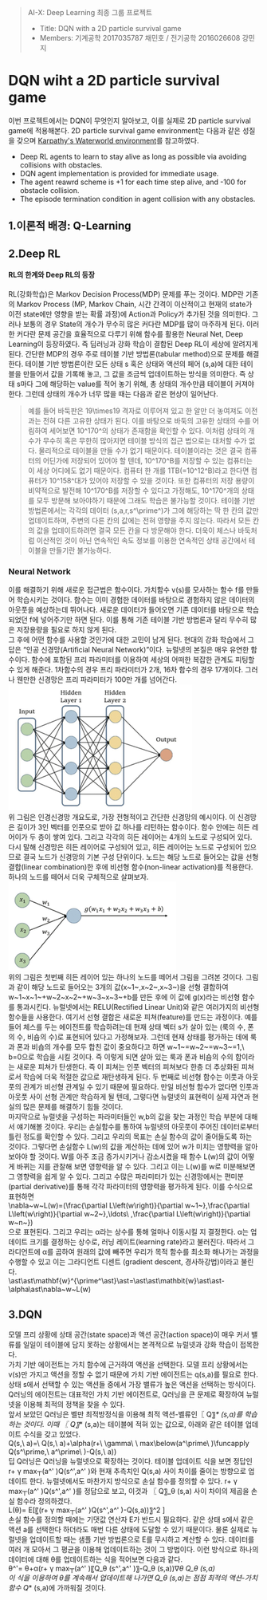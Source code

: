> AI-X: Deep Learning 최종 그룹 프로젝트  
> * Title: DQN with a 2D particle survival game   
> * Members: 기계공학 2017035787 채민호 / 전기공학 2016026608 강민지

 
DQN wiht a 2D particle survival game  
=====================================
이번 프로젝트에서는 DQN이 무엇인지 알아보고, 이를 실제로 2D particle survival game에 적용해본다. 2D particle survival game environment는 다음과 같은 성질을 갖으며 [Karpathy's Waterworld environment](https://cs.stanford.edu/people/karpathy/reinforcejs/waterworld.html)를 참고하였다.
* Deep RL agents to learn to stay alive as long as possible via avoiding collisions with obstacles.  
* DQN agent implementation is provided for immediate usage.  
* The agent reawrd scheme is +1 for each time step alive, and -100 for obstacle collision.  
* The episode termination condition in agent collision with any obstacles.  
  
1.이론적 배경: Q-Learning 
---------------------------

2.Deep RL
----------
#### RL의 한계와 Deep RL의 등장
RL(강화학습)은 Markov Decision Process(MDP) 문제를 푸는 것이다. MDP란 기존의 Markov Process (MP, Markov Chain, 시간 간격이 이산적이고 현재의 state가 이전 state에만 영향을 받는 확률 과정)에 Action과 Policy가 추가된 것을 의미한다. 그러나 보통의 경우 State의 개수가 무수히 많은 커다란 MDP를 많이 마주하게 된다. 이러한 커다란 문제 공간을 효율적으로 다루기 위해 함수를 활용한 Neural Net, Deep Learning이 등장하였다. 즉 딥러닝과 강화 학습이 결합된 Deep RL이 세상에 알려지게 된다.
간단한 MDP의 경우 주로 테이블 기반 방법론(tabular method)으로 문제를 해결한다. 테이블 기반 방법론이란 모든 상태 s 혹은 상태와 액션의 페어 (s,a)에 대한 테이블을 만들어서 값을 기록해 놓고, 그 값을 조금씩 업데이트하는 방식을 의미한다. 즉 상태 s마다 그에 해당하는 value를 적어 놓기 위해, 총 상태의 개수만큼 테이블이 커져야 한다. 그런데 상태의 개수가 너무 많을 때는 다음과 같은 현상이 일어난다. 
> 예를 들어 바둑판은 19\times19 격자로 이루어져 있고 한 알만 더 놓여져도 이전과는 전혀 다른 고유한 상태가 된다. 이를 바탕으로 바둑의 고유한 상태의 수를 어림하여 세어보면 10^170^의 상태가 존재함을 확인할 수 있다. 이처럼 상태의 개수가 무수히 혹은 무한히 많아지면 테이블 방식의 접근 법으로는 대처할 수가 없다. 물리적으로 테이블을 만들 수가 없기 때문이다. 테이블이라는 것은 결국 컴퓨터의 어딘가에 저장되어 있어야 할 텐데, 10^170^B를 저장할 수 있는 컴퓨터는 이 세상 어디에도 없기 때문이다. 컴퓨터 한 개를 1TB(=10^12^B)라고 한다면 컴퓨터가 10^158^대가 있어야 저장할 수 있을 것이다. 또한 컴퓨터의 저장 용량이 비약적으로 발전해 10^170^B를 저장할 수 있다고 가정해도, 10^170^개의 상태를 모두 방문해 보아야하기 때문에 그래도 학습은 불가능할 것이다. 테이블 기반 방법론에서는 각각의 데이터 (s,a,r,s^\prime^)가 그에 해당하는 딱 한 칸의 값만 업데이트하며, 주변의 다른 칸의 값에는 전혀 영향을 주지 않는다. 따라서 모든 칸의 값을 업데이트하려면 결국 모든 칸을 다 방문해야 한다. 더욱이 체스나 바둑처럼 이산적인 것이 아닌 연속적인 속도 정보를 이용한 연속적인 상태 공간에서 테이블을 만들기란 불가능하다.  
### Neural Network
이를 해결하기 위해 새로운 접근법은 함수이다. 가치함수 v(s)를 모사하는 함수 f를 만들어 학습시키는 것이다. 함수는 이미 경험한 데이터를 바탕으로 경험하지 않은 데이터의 아웃풋을 예상하는데 뛰어나다. 새로운 데이터가 들어오면 기존 데이터를 바탕으로 학습되었던 f에 넣어주기만 하면 된다. 이를 통해 기존 테이블 기반 방법론과 달리 무수히 많은 저장용량을 필요로 하지 않게 된다.  
그 후에 어떤 함수를 사용할 것인가에 대한 고민이 남게 된다. 현대의 강화 학습에서 그 답은 “인공 신경망(Artificial Neural Network)”이다. 뉴럴넷의 본질은 매우 유연한 함수이다. 함수에 포함된 프리 파라미터를 이용하여 세상의 어떠한 복잡한 관계도 피팅할 수 있게 해준다. 1차함수의 경우 프리 파라미터가 2개, 16차 함수의 경우 17개이다. 그러나 웬만한 신경망은 프리 파라미터가 100만 개를 넘어간다.  
![ANN](./img/ANN.png)  
위 그림은 인경신경망 개요도로, 가장 전형적이고 간단한 신경망의 예시이다. 이 신경망은 길이가 3인 벡터를 인풋으로 받아 값 하나를 리턴하는 함수이다. 함수 안에는 히든 레어이가 두 층이 쌓여 있다. 그리고 각각의 히든 레이어는 4개의 노드로 구성되어 있다. 다시 말해 신경망은 히든 레이어로 구성되어 있고, 히든 레이어는 노드로 구성되어 있으므로 결국 노드가 신경망의 기본 구성 단위이다. 노드는 해당 노드로 들어오는 값을 선형 결합(linear combination)한 후에 비선형 함수(non-linear activation)를 적용한다. 하나의 노드를 떼어서 더욱 구체적으로 살펴보자.   
![node](./img/node.png)  
위의 그림은 첫번째 히든 레이어 있는 하나의 노드를 떼어서 그림을 그려본 것이다. 그림과 같이 해당 노드로 들어오는 3개의 값(x~1~,x~2~,x~3~)을 선형 결합하여 w~1~x~1~+w~2~x~2~+w~3~x~3~+b를 만든 후에 이 값에 g(x)라는 비선형 함수를 통과시킨다. 뉴럴넷에서는 RELU(Rectified Linear Unit)와 같은 여러가지의 비선형 함수들을 사용한다. 여기서 선형 결합은 새로운 피쳐(feature)를 만드는 과정이다. 예를 들어 체스를 두는 에이전트를 학습하려는데 현재 상태 벡터 s가 살아 있는 (룩의 수, 폰의 수, 비숍의 수)로 표현되어 있다고 가정해보자. 그런데 현재 상태를 평가하는 데에 룩과 폰과 비숍의 개수를 모두 합친 값이 중요하다고 하면 w~1~=w~2~=w~3~=1,\ b=0으로 학습을 시킬 것이다. 즉 이렇게 되면 살아 있는 룩과 폰과 비숍의 수의 합이라는 새로운 피쳐가 탄생한다. 즉 이 피쳐는 인풋 벡터의 피쳐보다 한층 더 추상화된 피쳐로서 학습에 더욱 적절한 값으로 재탄생하게 된다. 두 번째로 비선형 함수는 이풋과 아웃풋의 관계가 비선형 관계일 수 있기 때문에 필요하다. 만일 비선형 함수가 없다면 인풋과 아웃풋 사이 선형 관계만 학습하게 될 텐데, 그렇다면 뉴럴넷의 표현력이 실제 자연과 현실의 많은 문제를 해결하기 힘들 것이다.  
마지막으로 뉴럴넷을 구성하는 파라미터들인 w,b의 값을 찾는 과정인 학습 부분에 대해서 얘기해볼 것이다. 우리는 손실함수를 통하여 뉴럴넷의 아웃풋이 주어진 데이터로부터 틀린 정도를 확인할 수 있다. 그리고 우리의 목표는 손실 함수의 값이 줄어들도록 하는 것이다. 그렇다면 손실함수 L(w)의 값을 계산하는 데에 있어 w가 미치는 영향력을 알아보아야 할 것이다. W를 아주 조금 증가시키거나 감소시켰을 때 함수 L(w)의 값이 어떻게 바뀌는 지를 관찰해 보면 영향력을 알 수 있다. 그리고 이는 L(w)를 w로 미분해보면 그 영향력을 쉽게 알 수 있다. 그리고 수많은 파라미터가 있는 신경망에서는 편미분(partial derivative)를 통해 각각 파라미터의 영향력을 평가하게 된다. 이를 수식으로 표현하면   
\nabla~w~L(w)=(\frac{\partial L\left(w\right)}{\partial w~1~},\frac{\partial L\left(w\right)}{\partial w~2~},\ldots\ ,\frac{\partial L\left(w\right)}{\partial w~n~})  
으로 표현된다. 그리고 우리는 α라는 상수를 통해 얼마나 이동시킬 지 결정한다. α는 업데이트 크기를 결정하는 상수로, 러닝 레이트(learning rate)라고 불러진다. 따라서 그라디언트에 α를 곱하여 원래의 값에 빼주면 우리가 목적 함수를 최소화 해나가는 과정을 수행할 수 있고 이는 그라디언트 디센트 (gradient descent, 경사하강법)이라고 불린다.  
\ast\ast\mathbf{w}^{\prime^\ast}\ast=\ast\ast\mathbit{w}\ast\ast-\alpha\ast\nabla~w~L(w)
  
3.DQN
------
모델 프리 상황에 상태 공간(state space)과 액션 공간(action space)이 매우 커서 밸류를 일일이 테이블에 담지 못하는 상황에서는 본격적으로 뉴럴넷과 강화 학습이 접목한다.  
가치 기반 에이전트는 가치 함수에 근거하여 액션을 선택한다. 모델 프리 상황에서는 v(s)만 가지고 액션을 정할 수 없기 때문에 가치 기반 에이전트는 q(s,a)를 필요로 한다. 상태 s에서 선택할 수 있는 액션들 중에서 가장 밸류가 높은 액션을 선택하는 방식이다. Q러닝의 에이전트는 대표적인 가치 기반 에이전트로, Q러닝을 큰 문제로 확장하여 뉴럴넷을 이용해 최적의 정책을 찾을 수 있다.  
 앞서 보았던 Q러닝은 벨만 최적방정식을 이용해 최적 액션-벨류인〖 Q〗_* (s,a)를 학습하는 것이다. 이때 〖 Q〗_* (s,a)는 테이블에 적혀 있는 값으로, 아래와 같은 테이블 업데이트 수식을 갖고 있었다.   
Q(s,\ a)=\ Q(s,\ a)+\alpha(r+\ \gamma\ \ max\below(a^\prime\ )\funcapply Q(s^\prime,\ a^\prime\ )-Q(s,\ a))   
딥 Q러닝은 Q러닝을 뉴럴넷으로 확장하는 것이다. 테이블 업데이트 식을 보면 정답인 r+ γ  max┬(a^' )⁡Q(s^',a^' )와 현재 추측치인 Q(s,a) 사이 차이를 줄이는 방향으로 업데이트 한다. 뉴럴넷에서도 마찬가지 방식으로 손실 함수를 정의할 수 있다. r+ γ  max┬(a^' )⁡Q(s^',a^' )를 정답으로 보고, 이것과 〖 Q〗_θ (s,a) 사이 차이의 제곱을 손실 함수라 정의하겠다.  
L(θ)= E[〖(r+ γ  max┬(a^' )⁡Q(s^',a^' )-Q(s,a))〗^2 ]  
손실 함수를 정의할 때에는 기댓값 연산자 E가 반드시 필요하다. 같은 상태 s에서 같은 액션 a를 선택한다 하더라도 매번 다른 상태에 도달할 수 있기 때문이다. 물론 실제로 뉴럴넷을 업데이트할 때는 샘플 기반 방법론으로 E를 무시하고 계산할 수 있다. 데이터를 여러 개 모아서 그 평균을 이용해 업데이트하는 것이 그 방법이다. 이런 방식으로 하나의 데이터에 대해 θ를 업데이트하는 식을 적어보면 다음과 같다.  
θ^'= θ+α(r+ γ  max┬(a^' )⁡〖Q_θ (s^',a^' )〗-Q_θ (s,a))∇_θ Q_θ (s,a)    
이 식을 이용하여 θ를 계속해서 업데이트해 나가면 Q_θ (s,a)는 점점 최적의 액션-가치 함수 Q_* (s,a)에 가까워질 것이다.   
